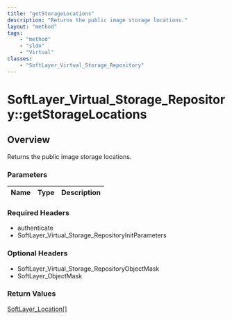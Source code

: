 ```yaml
---
title: "getStorageLocations"
description: "Returns the public image storage locations."
layout: "method"
tags:
    - "method"
    - "sldn"
    - "Virtual"
classes:
    - "SoftLayer_Virtual_Storage_Repository"
---
```

# SoftLayer_Virtual_Storage_Repository::getStorageLocations
## Overview 
Returns the public image storage locations. 

### Parameters 
|Name | Type | Description |
| --- | --- | --- |


### Required Headers
* authenticate
* SoftLayer_Virtual_Storage_RepositoryInitParameters

### Optional Headers
* SoftLayer_Virtual_Storage_RepositoryObjectMask
* SoftLayer_ObjectMask

### Return Values
<a href='/reference/datatypes/SoftLayer_Location'>SoftLayer_Location[] </a>
